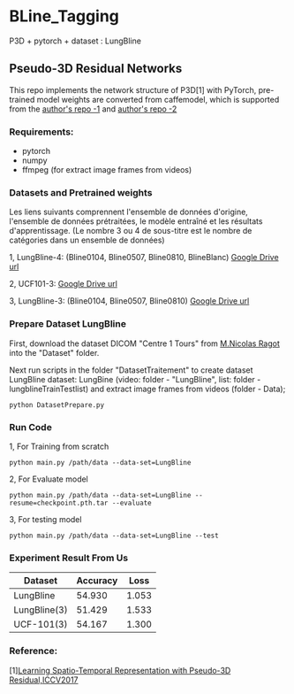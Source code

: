 # BLine_Tagging
 P3D + pytorch + dataset : LungBline 
 

## Pseudo-3D Residual Networks

This repo implements the network structure of P3D[1] with PyTorch, pre-trained model weights are converted from caffemodel, which is supported from the [author's repo -1](https://github.com/ZhaofanQiu/pseudo-3d-residual-networks) and [author's repo -2](https://github.com/naviocean/pseudo-3d-pytorch)


### Requirements:

- pytorch
- numpy
- ffmpeg (for extract image frames from videos)

### Datasets and Pretrained weights

Les liens suivants comprennent l'ensemble de données d'origine, l'ensemble de données prétraitées, le modèle entraîné et les résultats d'apprentissage. 
(Le nombre 3 ou 4 de sous-titre est le nombre de catégories dans un ensemble de données)

1, LungBline-4: (Bline0104, Bline0507, Bline0810, BlineBlanc)
 [Google Drive url](https://drive.google.com/drive/folders/1027MKcjOEUApx1eKaNhtixVQk0TkMFoY?usp=sharing)

2, UCF101-3:
 [Google Drive url](https://drive.google.com/drive/folders/1vEjU9NnTikhCoeQK1Soocg7BbFhdpD3u?usp=sharing)

3, LungBline-3: (Bline0104, Bline0507, Bline0810)
 [Google Drive url](https://drive.google.com/drive/folders/1bp-tLGxinZkgSpSkDVb5bwXmmjW66_3i?usp=sharing)
 
 
### Prepare Dataset LungBline

First, download the dataset DICOM "Centre 1 Tours" from [M.Nicolas Ragot](https://www.univ-tours.fr/annuaire/m-nicolas-ragot) into the "Dataset" folder.

Next run scripts in the folder "DatasetTraitement" to create dataset LungBline 
dataset: LungBine (video: folder - "LungBline", list: folder - lungblineTrainTestlist)
and extract image frames from videos (folder - Data);
```
python DatasetPrepare.py
```


### Run Code
1, For Training from scratch
```
python main.py /path/data --data-set=LungBline
```

2, For Evaluate model
```
python main.py /path/data --data-set=LungBline --resume=checkpoint.pth.tar --evaluate 
```

3, For testing model
```
python main.py /path/data --data-set=LungBline --test 
```


### Experiment Result From Us
Dataset | Accuracy | Loss
---|---|---|
LungBline | 54.930 | 1.053
LungBline(3) | 51.429 | 1.533
UCF-101(3) | 54.167 | 1.300


### Reference:

 [1][Learning Spatio-Temporal Representation with Pseudo-3D Residual,ICCV2017](http://openaccess.thecvf.com/content_iccv_2017/html/Qiu_Learning_Spatio-Temporal_Representation_ICCV_2017_paper.html)
